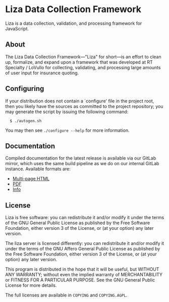 # Liza Data Collection Framework
<!--
  Copyright (C) 2017 R-T Specialty, LLC.

  This file is part of liza.

  Copying and distribution of this file, with or without modification, are
  permitted in any medium without royalty provided the copyright notice and
  this notice are preserved.  This file is offered as-is, without warranty
  of any kind.
-->


Liza is a data collection, validation, and processing framework for JavaScript.


## About
The Liza Data Collection Framework&mdash;"Liza" for short&mdash;is an effort
to clean up, formalize, and expand upon a framework that was developed at
RT Specialty / LoVullo for collecting, validating, and processing large amounts
of user input for insurance quoting.


## Configuring
If your distribution does not contain a `configure' file in the project
root, then you likely have the sources as committed to the project
repository; you may generate the script by issuing the following command:

```
  $ ./autogen.sh
```

You may then see `./configure --help` for more information.


## Documentation
Compiled documentation for the latest release is available via our GitLab
mirror, which uses the same build pipeline as we do on our internal GitLab
instance.  Available formats are:

- [Multi-page HTML][doc-html]
- [PDF][doc-pdf]
- [Info][doc-info]


## License
Liza is free software: you can redistribute it and/or modify it under the
terms of the GNU General Public License as published by the Free Software
Foundation, either version 3 of the License, or (at your option) any later
version.

The liza server is licensed differently: you can redistribute it and/or
modify it under the terms of the GNU Affero General Public License as
published by the Free Software Foundation, either version 3 of the License,
or (at your option) any later version.

This program is distributed in the hope that it will be useful, but WITHOUT
ANY WARRANTY; without even the implied warranty of MERCHANTABILITY or
FITNESS FOR A PARTICULAR PURPOSE.  See the GNU General Public License for
more details.

The full licenses are available in `COPYING` and `COPYING.AGPL`.

[doc-html]: https://lovullo.gitlab.io/liza/
[doc-pdf]: https://lovullo.gitlab.io/liza/liza.pdf
[doc-info]: https://lovullo.gitlab.io/liza/liza.info

